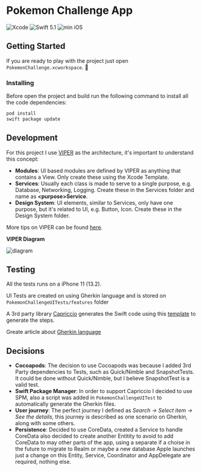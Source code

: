 # Pokemon Challenge App
![Xcode](https://img.shields.io/badge/Xcode-11.2-blue.svg) ![Swift 5.1](https://img.shields.io/badge/Swift-5.1-orange.svg) ![min iOS](https://img.shields.io/badge/min%20iOS-13.2-lightgrey.svg)


## Getting Started
If you are ready to play with the project just open `PokemonChallenge.xcworkspace`. :rocket:

### Installing

Before open the project and build run the following command to install all the code dependencies:
```bash
pod install
swift package update
```

## Development
For this project I use [VIPER](https://www.objc.io/issues/13-architecture/viper/) as the architecture, it's important to understand this concept:

- **Modules**: UI based modules are defined by VIPER as anything that contains a View. Only create these using the Xcode Template.
- **Services**: Usually each class is made to serve to a single purpose, e.g. Database, Networking, Logging. Create these in the Services folder and name as **<purpose\>Service**.
- **Design System**: UI elements, similar to Services, only have one purpose, but it's related to UI, e.g. Button, Icon. Create these in the Design System folder.

More tips on VIPER can be found [here](https://theswiftdev.com/2018/03/12/the-ultimate-viper-architecture-tutorial/).

**VIPER Diagram**

![diagram](https://i.imgur.com/YHOzL9s.png)

## Testing

All the tests runs on a iPhone 11 (13.2).

UI Tests are created on using Gherkin language and is stored on `PokemonChallengeUITests/features` folder

A 3rd party library [Capriccio](https://github.com/shibapm/capriccio) generates the Swift code using this [template](https://github.com/mydrive/ios-mydrive-app/blob/dev/Templates/Capriccio/Gherkin.stencil) to generate the steps.

Greate article about [Gherkin language](https://automationpanda.com/2017/01/30/bdd-101-writing-good-gherkin/)

## Decisions

- **Cocoapods**: The decision to use Cocoapods was because I added 3rd Party dependencies to Tests, such as Quick/Nimble and SnapshotTests. It could be done without Quick/Nimble, but I believe SnapshotTest is a valid test.
- **Swift Package Manager**: In order to support Capriccio I decided to use SPM, also a script was added in `PokemonChallengeUITest` to automatically generate the Gherkin files.
- **User journey**: The perfect journey I defined as _Search -> Select item -> See the details_, this journey is described as one scenario on Gherkin, along with some others.
- **Persistence**: Decided to use CoreData, created a Service to handle CoreData also decided to create another Entitity to avoid to add CoreData to may other parts of the app, using a separate if a choise in the future to migrate to Realm or maybe a new database Apple launches just a change on this Entity, Service, Coordinator and AppDelegate are required, nothing else.